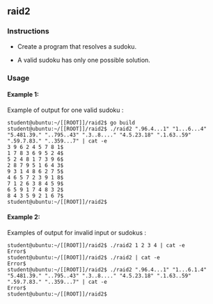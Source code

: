 ## raid2

### Instructions

- Create a program that resolves a sudoku.

- A valid sudoku has only one possible solution.

### Usage

#### Example 1:

Example of output for one valid sudoku :

```console
student@ubuntu:~/[[ROOT]]/raid2$ go build
student@ubuntu:~/[[ROOT]]/raid2$ ./raid2 ".96.4...1" "1...6...4" "5.481.39." "..795..43" ".3..8...." "4.5.23.18" ".1.63..59" ".59.7.83." "..359...7" | cat -e
3 9 6 2 4 5 7 8 1$
1 7 8 3 6 9 5 2 4$
5 2 4 8 1 7 3 9 6$
2 8 7 9 5 1 6 4 3$
9 3 1 4 8 6 2 7 5$
4 6 5 7 2 3 9 1 8$
7 1 2 6 3 8 4 5 9$
6 5 9 1 7 4 8 3 2$
8 4 3 5 9 2 1 6 7$
student@ubuntu:~/[[ROOT]]/raid2$
```

#### Example 2:

Examples of output for invalid input or sudokus :

```console
student@ubuntu:~/[[ROOT]]/raid2$ ./raid2 1 2 3 4 | cat -e
Error$
student@ubuntu:~/[[ROOT]]/raid2$ ./raid2 | cat -e
Error$
student@ubuntu:~/[[ROOT]]/raid2$ ./raid2 ".96.4...1" "1...6.1.4" "5.481.39." "..795..43" ".3..8...." "4.5.23.18" ".1.63..59" ".59.7.83." "..359...7" | cat -e
Error$
student@ubuntu:~/[[ROOT]]/raid2$
```
